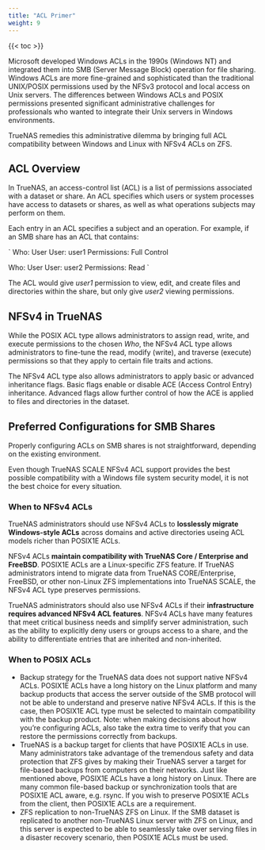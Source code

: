 ```yaml
---
title: "ACL Primer"
weight: 9
---
```


{{< toc >}}

Microsoft developed Windows ACLs in the 1990s (Windows NT) and integrated them into SMB (Server Message Block) operation for file sharing. Windows ACLs are more fine-grained and sophisticated than the traditional UNIX/POSIX permissions used by the NFSv3 protocol and local access on Unix servers. The differences between Windows ACLs and POSIX permissions presented significant administrative challenges for professionals who wanted to integrate their Unix servers in Windows environments.

TrueNAS remedies this administrative dilemma by bringing full ACL compatibility between Windows and Linux with NFSv4 ACLs on ZFS.

## ACL Overview

In TrueNAS, an access-control list (ACL) is a list of permissions associated with a dataset or share. An ACL specifies which users or system processes have access to datasets or shares, as well as what operations subjects may perform on them. 

Each entry in an ACL specifies a subject and an operation. For example, if an SMB share has an ACL that contains: 

`
Who: User
User: user1
Permissions: Full Control

Who: User
User: user2
Permissions: Read
`

The ACL would give *user1* permission to view, edit, and create files and directories within the share, but only give *user2* viewing permissions.

## NFSv4 in TrueNAS

While the POSIX ACL type allows administrators to assign read, write, and execute permissions to the chosen *Who*, the NFSv4 ACL type allows administrators to fine-tune the read, modify (write), and traverse (execute) permissions so that they apply to certain file traits and actions. 

The NFSv4 ACL type also allows administrators to apply basic or advanced inheritance flags. Basic flags enable or disable ACE (Access Control Entry) inheritance. Advanced flags allow further control of how the ACE is applied to files and directories in the dataset.

## Preferred Configurations for SMB Shares

Properly configuring ACLs on SMB shares is not straightforward, depending on the existing environment.

Even though TrueNAS SCALE NFSv4 ACL support provides the best possible compatibility with a Windows file system security model, it is not the best choice for every situation. 

### When to NFSv4 ACLs

TrueNAS administrators should use NFSv4 ACLs to **losslessly migrate Windows-style ACLs** across domains and active directories useing ACL models richer than POSIX1E ACLs.

NFSv4 ACLs **maintain compatibility with TrueNAS Core / Enterprise and FreeBSD**. POSIX1E ACLs are a Linux-specific ZFS feature. If TrueNAS administrators intend to migrate data from TrueNAS CORE/Enterprise, FreeBSD, or other non-Linux ZFS implementations into TrueNAS SCALE, the NFSv4 ACL type preserves permissions.

TrueNAS administrators should also use NFSv4 ACLs if their **infrastructure requires advanced NFSv4 ACL features**. NFSv4 ACLs have many features that meet critical business needs and simplify server administration, such as the ability to explicitly deny users or groups access to a share, and the ability to differentiate entries that are inherited and non-inherited.

### When to POSIX ACLs

* Backup strategy for the TrueNAS data does not support native NFSv4 ACLs. POSIX1E ACLs have a long history on the Linux platform and many backup products that access the server outside of the SMB protocol will not be able to understand and preserve native NFSv4 ACLs. If this is the case, then POSIX1E ACL type must be selected to maintain compatibility with the backup product. Note: when making decisions about how you’re configuring ACLs, also take the extra time to verify that you can restore the permissions correctly from backups.
* TrueNAS is a backup target for clients that have POSIX1E ACLs in use. Many administrators take advantage of the tremendous safety and data protection that ZFS gives by making their TrueNAS server a target for file-based backups from computers on their networks. Just like mentioned above, POSIX1E ACLs have a long history on Linux. There are many common file-based backup or synchronization tools that are POSIX1E ACL aware, e.g. rsync. If you wish to preserve POSIX1E ACLs from the client, then POSIX1E ACLs are a requirement.
* ZFS replication to non-TrueNAS ZFS on Linux. If the SMB dataset is replicated to another non-TrueNAS Linux server with ZFS on Linux, and this server is expected to be able to seamlessly take over serving files in a disaster recovery scenario, then POSIX1E ACLs must be used.
